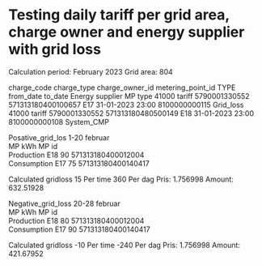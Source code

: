 # Testing daily tariff per grid area, charge owner and energy supplier with grid loss

Calculation period: February 2023
Grid area: 804

charge_code charge_type charge_owner_id metering_point_id TYPE from_date to_date Energy supplier MP type
41000 tariff 5790001330552 571313180400100657 E17 31-01-2023 23:00 8100000000115 Grid_loss
41000 tariff 5790001330552 571313180480500149 E18 31-01-2023 23:00 8100000000108 System_CMP

Posative_grid_los 1-20 februar							
MP kWh MP id								
Production E18 90 571313180400012004					
Consumption E17 75 571313180400140417

Calculated gridloss 15 Per time
360 Per dag Pris: 1.756998 Amount: 632.51928

Negative_grid_loss 20-28 februar		
MP kWh MP id										
Production E18 80 571313180400012004					
Consumption E17 90 571313180400140417

Calculated gridloss -10 Per time
-240 Per dag Pris: 1.756998 Amount: 421.67952									

